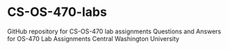 # CS-OS-470-labs
GitHub repository for CS-OS-470 lab assignments
Questions and Answers for OS-470 Lab Assignments
Central Washington University

